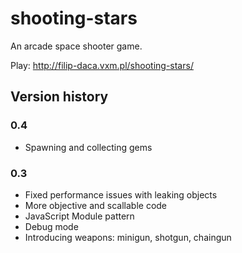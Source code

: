 # shooting-stars

An arcade space shooter game.

Play: http://filip-daca.vxm.pl/shooting-stars/

## Version history

### 0.4
- Spawning and collecting gems

### 0.3
- Fixed performance issues with leaking objects
- More objective and scallable code
- JavaScript Module pattern
- Debug mode
- Introducing weapons: minigun, shotgun, chaingun
